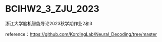 # BCIHW2_3_ZJU_2023
浙江大学脑机智能导论2023秋学期作业2和3

reference：https://github.com/KordingLab/Neural_Decoding/tree/master
